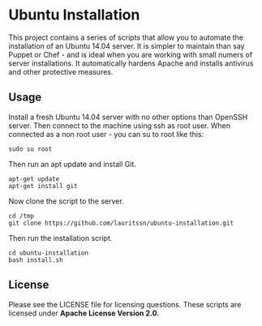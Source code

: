 # Ubuntu Installation
This project contains a series of scripts that allow you to automate the installation of an Ubuntu 14.04 server. It is simpler to maintain than say Puppet or Chef - and is ideal when you are working with small numers of server installations. It automatically hardens Apache and installs antivirus and other protective measures.

## 

## Usage

Install a fresh Ubuntu 14.04 server with no other options than OpenSSH server. Then connect to the machine using ssh as root user. When connected as a non root user - you can su to root like this:   

```
sudo su root
```

Then run an apt update and install Git.  
 
```
apt-get update
apt-get install git
```

Now clone the script to the server.  

```
cd /tmp
git clone https://github.com/lauritssn/ubuntu-installation.git
```

Then run the installation script.  

```
cd ubuntu-installation
bash install.sh
```

## License
Please see the LICENSE file for licensing questions. These scripts are licensed under **Apache License Version 2.0**.



